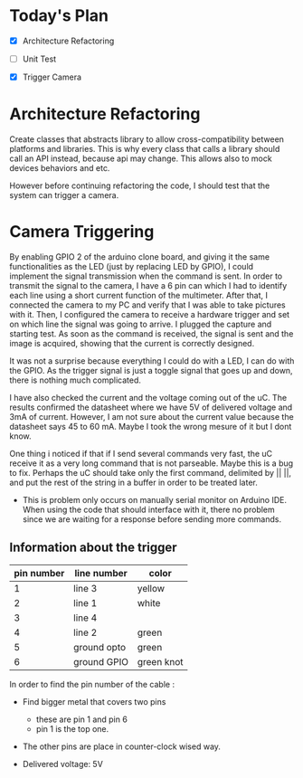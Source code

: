 
# Today's Plan

- [x] Architecture Refactoring
- [ ] Unit Test
- [x] Trigger Camera


# Architecture Refactoring

Create classes that abstracts library to allow cross-compatibility between platforms and libraries. This is why every class that calls a library should call an API instead, because api may change. This allows also to mock devices behaviors and etc.

However before continuing refactoring the code, I should test that the system can trigger a camera. 

# Camera Triggering

By enabling GPIO 2 of the arduino clone board, and giving it the same functionalities as the LED (just by replacing LED by GPIO), I could implement the signal transmission when the command is sent.
In order to transmit the signal to the camera, I have a 6 pin can which I had to identify each line using a short current function of the multimeter. After that, I connected the camera to my PC and verify that I was able to take pictures with it. Then, I configured the camera to receive a hardware trigger and set on which line the signal was going to arrive. I plugged the capture and starting test. As soon as the command is received, the signal is sent and the image is acquired, showing that the current is correctly designed.

It was not a surprise because everything I could do with a LED, I can do with the GPIO. As the trigger signal is just a toggle signal that goes up and down, there is nothing much complicated.

I have also checked the current and the voltage coming out of the uC. The results confirmed the datasheet where we have 5V of delivered voltage and 3mA of current. However, I am not sure about the current value because the datasheet says 45 to 60 mA. Maybe I took the wrong mesure of it but I dont know.


One thing i noticed if that if I send several commands very fast, the uC receive it as a very long command that is not parseable. Maybe this is a bug to fix. Perhaps the uC should take only the first command, delimited by || ||, and put the rest of the string in a buffer in order to be treated later.
- This is problem only occurs on manually serial monitor on Arduino IDE. When using the code that should interface with it, there no problem since we are waiting for a response before sending more commands.


## Information about the trigger 

| pin number | line number | color      |
| ---------- | ----------- | ---------- |
| 1          | line 3      | yellow     |
| 2          | line 1      | white      |
| 3          | line 4      |            |
| 4          | line 2      | green      |
| 5          | ground opto | green      |
| 6          | ground GPIO | green knot |

In order to find the pin number of the cable :
- Find bigger metal that covers two pins
	- these are pin 1 and pin 6
	- pin 1 is the top one.
- The other pins are place in counter-clock wised way.

- Delivered voltage: 5V

